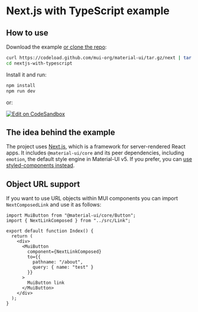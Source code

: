 # Next.js with TypeScript example

## How to use

Download the example [or clone the repo](https://github.com/mui-org/material-ui):

```sh
curl https://codeload.github.com/mui-org/material-ui/tar.gz/next | tar -xz --strip=2  material-ui-next/examples/nextjs-with-typescript
cd nextjs-with-typescript
```

Install it and run:

```sh
npm install
npm run dev
```

or:

[![Edit on CodeSandbox](https://codesandbox.io/static/img/play-codesandbox.svg)](https://codesandbox.io/s/github/mui-org/material-ui/tree/master/examples/nextjs-with-typescript)

## The idea behind the example

The project uses [Next.js](https://github.com/zeit/next.js), which is a framework for server-rendered React apps. It includes `@material-ui/core` and its peer dependencies, including `emotion`, the default style engine in Material-UI v5. If you prefer, you can [use styled-components instead](https://next.material-ui.com/guides/interoperability/#styled-components).

## Object URL support

If you want to use URL objects within MUI components you can import `NextComposedLink` and use it as follows:

```
import MuiButton from "@material-ui/core/Button";
import { NextLinkComposed } from "../src/Link";

export default function Index() {
  return (
    <div>
      <MuiButton
        component={NextLinkComposed}
        to={{
          pathname: "/about",
          query: { name: "test" }
        }}
      >
        MuiButton link
      </MuiButton>
    </div>
  );
}
```
